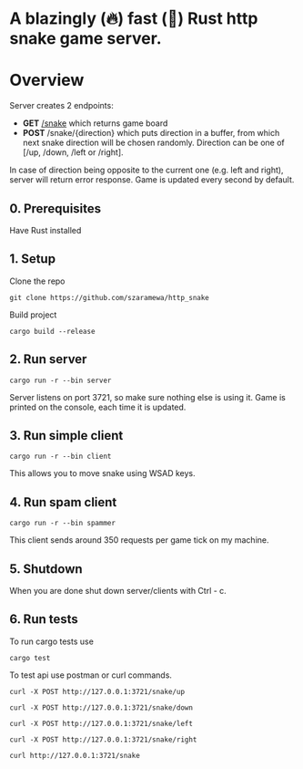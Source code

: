 # A blazingly (🔥) fast (🚀) Rust http snake game server.

# Overview

Server creates 2 endpoints: 
- **GET** [/snake](http:localhost:3721/snake) which returns game board
- **POST** /snake/{direction} which puts direction in a buffer, from which next snake direction will be chosen randomly.
Direction can be one of [/up, /down, /left or /right].

In case of direction being opposite to the current one (e.g. left and right), server will return error response.
Game is updated every second by default.

## 0. Prerequisites

Have Rust installed

## 1. Setup

Clone the repo
```shell
git clone https://github.com/szaramewa/http_snake
```

Build project
```shell
cargo build --release
```

## 2. Run server
```shell
cargo run -r --bin server
```

Server listens on port 3721, so make sure nothing else is using it.
Game is printed on the console, each time it is updated.

## 3. Run simple client
```shell
cargo run -r --bin client
```

This allows you to move snake using WSAD keys.


## 4. Run spam client
```shell
cargo run -r --bin spammer
```

This client sends around 350 requests per game tick on my machine.

## 5. Shutdown

When you are done shut down server/clients with Ctrl - c.

## 6. Run tests

To run cargo tests use
```shell
cargo test
```
To test api use postman or curl commands.

```shell
curl -X POST http://127.0.0.1:3721/snake/up
```

```shell
curl -X POST http://127.0.0.1:3721/snake/down
```

```shell
curl -X POST http://127.0.0.1:3721/snake/left
```

```shell
curl -X POST http://127.0.0.1:3721/snake/right
```


```shell
curl http://127.0.0.1:3721/snake
```


















